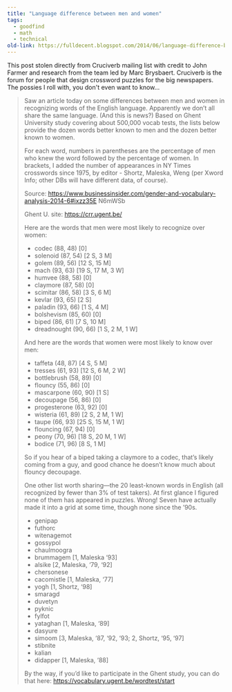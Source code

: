 ```yaml
---
title: "Language difference between men and women"
tags: 
  - goodfind
  - math
  - technical	
old-link: https://fulldecent.blogspot.com/2014/06/language-difference-between-men-and.html
---
```


This post stolen directly from Cruciverb mailing list with credit to John Farmer and research from the team led by Marc Brysbaert. Cruciverb is the forum for people that design crossword puzzles for the big newspapers. The possies I roll with, you don't even want to know...

> Saw an article today on some differences between men and women in
recognizing words of the English language.  Apparently we don’t all share
the same language.  (And this is news?)  Based on Ghent University study
covering about 500,000 vocab tests, the lists below provide the dozen words
better known to men and the dozen better known to women.
>
> For each word, numbers in parentheses are the percentage of men who knew the
word followed by the percentage of women.  In brackets, I added the number
of appearances in NY Times crosswords since 1975, by editor - Shortz,
Maleska, Weng (per Xword Info; other DBs will have different data, of
course).
>
> Source:
> <https://www.businessinsider.com/gender-and-vocabulary-analysis-2014-6#ixzz35E>
N6mWSb
>
> Ghent U. site:  <https://crr.ugent.be/>
>
> Here are the words that men were most likely to recognize over women:
>
> - codec (88, 48) [0]
> - solenoid (87, 54) [2 S, 3 M]
> - golem (89, 56) [12 S, 15 M]
> - mach (93, 63) [19 S, 17 M, 3 W]
> - humvee (88, 58) [0]
> - claymore (87, 58) [0]
> - scimitar (86, 58) [3 S, 6 M]
> - kevlar (93, 65) [2 S]
> - paladin (93, 66) [1 S, 4 M]
> - bolshevism (85, 60) [0]
> - biped (86, 61) [7 S, 10 M]
> - dreadnought (90, 66) [1 S, 2 M, 1 W]
>
> And here are the words that women were most likely to know over men:
>
> - taffeta (48, 87) [4 S, 5 M]
> - tresses (61, 93) [12 S, 6 M, 2 W]
> - bottlebrush (58, 89) [0]
> - flouncy (55, 86) [0]
> - mascarpone (60, 90) [1 S]
> - decoupage (56, 86) [0]
> - progesterone (63, 92) [0]
> - wisteria (61, 89) [2 S, 2 M, 1 W]
> - taupe (66, 93) [25 S, 15 M, 1 W]
> - flouncing (67, 94) [0]
> - peony (70, 96) [18 S, 20 M, 1 W]
> - bodice (71, 96) [8 S, 1 M]
>
> So if you hear of a biped taking a claymore to a codec, that’s likely coming
from a guy, and good chance he doesn’t know much about flouncy decoupage.
>
> One other list worth sharing—the 20 least-known words in English (all
recognized by fewer than 3% of test takers). At first glance I figured none
of them has appeared in puzzles. Wrong! Seven have actually made it into a
grid at some time, though none since the ’90s.
>
> - genipap
> - futhorc
> - witenagemot
> - gossypol
> - chaulmoogra
> - brummagem [1, Maleska ‘93]
> - alsike [2, Maleska, ‘79, ‘92]
> - chersonese
> - cacomistle [1, Maleska, ‘77]
> - yogh [1, Shortz, ‘98]
> - smaragd
> - duvetyn
> - pyknic
> - fylfot
> - yataghan [1, Maleska, ‘89]
> - dasyure
> - simoom [3, Maleska, ‘87, ‘92, ‘93; 2, Shortz, ‘95, ‘97]
> - stibnite
> - kalian
> - didapper [1, Maleska, ‘88]
>
> By the way, if you’d like to participate in the Ghent study, you can do that
here: <https://vocabulary.ugent.be/wordtest/start>
